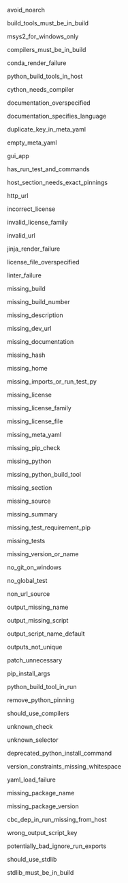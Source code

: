 avoid_noarch

build_tools_must_be_in_build

msys2_for_windows_only

compilers_must_be_in_build

conda_render_failure

python_build_tools_in_host

cython_needs_compiler

documentation_overspecified

documentation_specifies_language

duplicate_key_in_meta_yaml

empty_meta_yaml

gui_app

has_run_test_and_commands

host_section_needs_exact_pinnings

http_url

incorrect_license

invalid_license_family

invalid_url

jinja_render_failure

license_file_overspecified

linter_failure

missing_build

missing_build_number

missing_description

missing_dev_url

missing_documentation

missing_hash

missing_home

missing_imports_or_run_test_py

missing_license

missing_license_family

missing_license_file

missing_meta_yaml

missing_pip_check

missing_python

missing_python_build_tool

missing_section

missing_source

missing_summary

missing_test_requirement_pip

missing_tests

missing_version_or_name

no_git_on_windows

no_global_test

non_url_source

output_missing_name

output_missing_script

output_script_name_default

outputs_not_unique

patch_unnecessary

pip_install_args

python_build_tool_in_run

remove_python_pinning

should_use_compilers

unknown_check

unknown_selector

deprecated_python_install_command

version_constraints_missing_whitespace

yaml_load_failure

missing_package_name

missing_package_version

cbc_dep_in_run_missing_from_host

wrong_output_script_key

potentially_bad_ignore_run_exports

should_use_stdlib

stdlib_must_be_in_build
